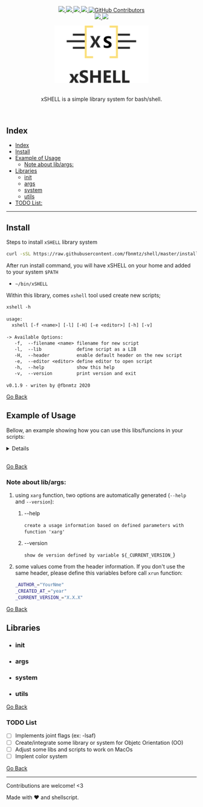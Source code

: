 <!--
 ############################################################################
 Project: xSHELL (none)
 File...: readme.md
 Created: Friday, 2022/12/30 - 04:54:21
 Author.: @fbnmtz, (fabiano.matoz@gmail.com)
 ~·~·~·~·~·~·~·~·~·~·~·~·~~·~·~·~·~·~·~·~·~·~·~·~·~~·~·~·~·~·~~·~·~·~·~·~·~·~
 Last Modified: Saturday, 2023/02/04 - 15:07:06
 Modified By..: @fbnmtz, (fabiano.matoz@gmail.com)
 ~·~·~·~·~·~·~·~·~·~·~·~·~~·~·~·~·~·~·~·~·~·~·~·~·~~·~·~·~·~·~~·~·~·~·~·~·~·~
 Version: 0.0.19.288
 ~·~·~·~·~·~·~·~·~·~·~·~·~~·~·~·~·~·~·~·~·~·~·~·~·~~·~·~·~·~·~~·~·~·~·~·~·~·~
 Description: 
  >
 ############################################################################
 HISTORY:
-->

<p align="center">
    <a href="https://www.codefactor.io/repository/github/fbnmtz/xSHELL/">
        <img src="https://www.codefactor.io/repository/github/fbnmtz/xSHELL/badge">
    </a>
    <a href="https://github.com/fbnmtz/shell/issues">
        <img src="https://img.shields.io/github/issues/fbnmtz/shell.svg">
    </a>
    <a href="https://img.shields.io/github/forks/fbnmtz/shell.svg">
        <img src="https://img.shields.io/github/forks/fbnmtz/shell.svg">
    </a>
    <a href="https://github.com/fbnmtz/shell/stargazers">
        <img src="https://img.shields.io/github/stars/fbnmtz/shell.svg">
    </a>
    <a href="https://github.com/fbnmtz/shell/graphs/contributors">
      <img alt="GitHub Contributors" src="https://img.shields.io/github/contributors/fbnmtz/shell" />
    </a>
    </br>
    <a href="https://repology.org/metapackage/shell/versions">
        <img src="https://repology.org/badge/tiny-repos/shell.svg">
    </a>
    <a href="https://gitHub.com/fbnmtz/xSHELL/releases/">
        <img src="https://img.shields.io/github/release/fbnmtz/xSHELL.svg">
    </a>
    <!-- <a href="#">
        <img src="https://img.shields.io/github/downloads/fbnmtz/xSHELL/total">
    </a> -->
</p>

<p align="center">
    <img width="250px" src="./docs/logo.jpg" align="center" alt="GitHub Readme Stats" />
    </br></br></br>xSHELL is a simple library system for bash/shell.</br></br></br>
</p>

## Index
- [Index](#index)
- [Install](#install)
- [Example of Usage](#example-of-usage)
  - [Note about lib/args:](#note-about-libargs)
- [Libraries](#libraries)
  - [init](#init)
  - [args](#args)
  - [system](#system)
  - [utils](#utils)
- [TODO List:](#todo-list)
<!-- 2. [Plugin Management](#plugin-management)
3. [Colors](#colors)
4. [Tools](#tools)
5. [Language Specific](#language-specific)
6. [Framework Specific](#framework-specific)
7. [Distributions](#distributions)
8. [Websites](#websites)
9. [Contributing](#contributing)
10. [License](#license) -->

---

## Install
Steps to install `xSHELL` library system

```bash
curl -sSL https://raw.githubusercontent.com/fbnmtz/shell/master/install | bash 

```

After run install command, you will have xSHELL on your home and added to your system `$PATH`

* `~/bin/xSHELL`

Within this library, comes `xshell` tool used create new scripts;

```
xshell -h

usage:
  xshell [-f <name>] [-l] [-H] [-e <editor>] [-h] [-v]

-> Available Options:
   -f,  --filename <name> filename for new script
   -l,  --lib             define script as a LIB
   -H,  --header          enable default header on the new script
   -e,  --editor <editor> define editor to open script
   -h,  --help            show this help
   -v,  --version         print version and exit

v0.1.9 - writen by @fbnmtz 2020

```
[Go Back](#index)

## Example of Usage

Bellow, an example showing how you can use this libs/funcions in your scripts:

<details close="true">

```bash
# script: libsExample

_AUTHOR_="@fbnmtz"
_CREATED_AT_="2023"
_CURRENT_VERSION_="0.0.6-rc81"

## import lib system to your script
source ~/bin/xSHELL/init  

# load basic lib 'args'
use args

# you can list/validade all binaries/tools needed by your script easily using 'requirements' function
xrequirements echo

# now, you can easily define args and usage info with 'xarg' function
# params supported:
#      * --id <shortflat,longflag>
#            this param require two params 
#                1. --var or --code
#                2. --desc
#          * --var <var1:varvalue,var2+r,var3+o>
#          * --desc <description>
# We have another param made to be used alone 
#      * --section <group name>
#            this param will group args defined after it

# example: how to set args/actions
xarg --section "Custom Args"
xarg --id -p,--print   --code "echo 'print test'" --desc "print some code"
xarg --id -n,--notify  --var title+r,text+r       --desc "test notify system"
xarg --id -m,--math    --var expression+r         --desc "solve math expression" 
xarg --id -V,--volume  --var option+r             --desc "volume option (up or down)" 

# after define args, pass all script params (var $@) to 'xrun' function 
# xrun optional params:
#   * --xreject-unknow : throw error when receive an parameter not defined with 'xarg'
#   * --xrequire-one...: throw error if no param given
#   * --xversionrc.....: show full version with release candidate
xrun --xreject-unknow --xrequire-one --xversionrc "$@"

# code for -m/--math arg
if [ -n "$expression" ] ; then
    echo $(($expression))
fi

# test notification function on lib/system 
if [ -n "$title" ]; then
    xsys.notify "$title" "$text"
fi

# test volume function on lib/system
if [ -n "$option" ]; then
    xsys.vol "--$option"
    xsys.notify Volume "$option" # - $(xsys.vol "--status")"
fi

```

The code above will generate this output

```
# check help
libsExapmle -h

usage:
  libsExapmle [-p] [-n <title> <text>] [-m <expression>] [-V <option>] [-h] [-v]

-> Custom Args:
   -p,  --print                 print some code
   -n,  --notify <title> <text> test notify system
   -m,  --math <expression>     solve math expression
   -V,  --volume <option>       volume option (up or down)

-> Information Options:
   -h,  --help                  show this help
   -v,  --version               print version and exit

v0.0.6-rc81 - writen by @fbnmtz 2023

# using --math option
libsExapmle --math "2*2"
4

```

</details>
</br>

[Go Back](#index)

### Note about lib/args:

1. using `xarg` function, two options are automatically generated (`--help `and `--version`):

   1. --help

      `create a usage information based on defined parameters with function 'xarg'`
   2. --version

      `show de version defined by variable ${_CURRENT_VERSION_`}
2. some values come from the header information. If you don't use the same header, please define this variables before call `xrun` function:

   ```bash
   _AUTHOR_="YourNme"
   _CREATED_AT_="year"
   _CURRENT_VERSION_="X.X.X"
   ```
[Go Back](#index)

## Libraries

* ### init
* ### args
* ### system
* ### utils
  
[Go Back](#index)

### TODO List

* [ ] Implements joint flags (ex: -lsaf)
* [ ] Create/integrate some library or system for Objetc Orientation (OO)
* [ ] Adjust some libs and scripts to work on MacOs
* [ ] Implent color system

[Go Back](#index)

---


Contributions are welcome! &lt;3

Made with :heart: and shellscript.
